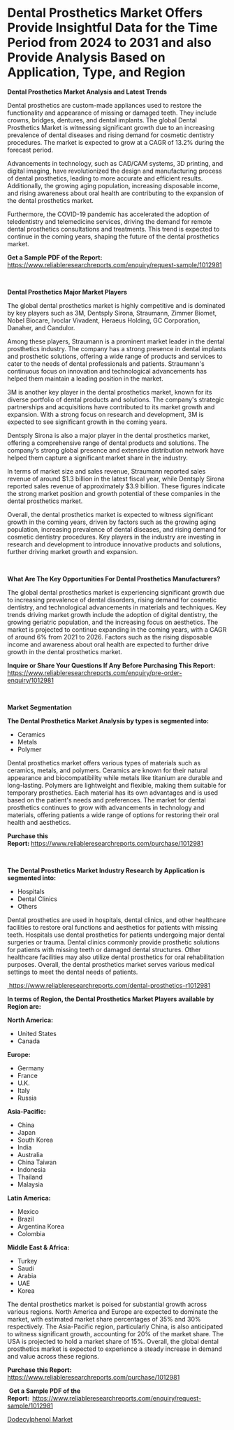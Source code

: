 <p><h1>Dental Prosthetics Market Offers Provide Insightful Data for the Time Period from 2024 to 2031 and also Provide Analysis Based on Application, Type, and Region</h1></p><p><strong>Dental Prosthetics Market Analysis and Latest Trends</strong></p>
<p><p>Dental prosthetics are custom-made appliances used to restore the functionality and appearance of missing or damaged teeth. They include crowns, bridges, dentures, and dental implants. The global Dental Prosthetics Market is witnessing significant growth due to an increasing prevalence of dental diseases and rising demand for cosmetic dentistry procedures. The market is expected to grow at a CAGR of 13.2% during the forecast period.</p><p>Advancements in technology, such as CAD/CAM systems, 3D printing, and digital imaging, have revolutionized the design and manufacturing process of dental prosthetics, leading to more accurate and efficient results. Additionally, the growing aging population, increasing disposable income, and rising awareness about oral health are contributing to the expansion of the dental prosthetics market.</p><p>Furthermore, the COVID-19 pandemic has accelerated the adoption of teledentistry and telemedicine services, driving the demand for remote dental prosthetics consultations and treatments. This trend is expected to continue in the coming years, shaping the future of the dental prosthetics market.</p></p>
<p><strong>Get a Sample PDF of the Report:&nbsp;</strong> <a href="https://www.reliableresearchreports.com/enquiry/request-sample/1012981">https://www.reliableresearchreports.com/enquiry/request-sample/1012981</a></p>
<p>&nbsp;</p>
<p><strong>Dental Prosthetics Major Market Players</strong></p>
<p><p>The global dental prosthetics market is highly competitive and is dominated by key players such as 3M, Dentsply Sirona, Straumann, Zimmer Biomet, Nobel Biocare, Ivoclar Vivadent, Heraeus Holding, GC Corporation, Danaher, and Candulor.</p><p>Among these players, Straumann is a prominent market leader in the dental prosthetics industry. The company has a strong presence in dental implants and prosthetic solutions, offering a wide range of products and services to cater to the needs of dental professionals and patients. Straumann's continuous focus on innovation and technological advancements has helped them maintain a leading position in the market.</p><p>3M is another key player in the dental prosthetics market, known for its diverse portfolio of dental products and solutions. The company's strategic partnerships and acquisitions have contributed to its market growth and expansion. With a strong focus on research and development, 3M is expected to see significant growth in the coming years.</p><p>Dentsply Sirona is also a major player in the dental prosthetics market, offering a comprehensive range of dental products and solutions. The company's strong global presence and extensive distribution network have helped them capture a significant market share in the industry.</p><p>In terms of market size and sales revenue, Straumann reported sales revenue of around $1.3 billion in the latest fiscal year, while Dentsply Sirona reported sales revenue of approximately $3.9 billion. These figures indicate the strong market position and growth potential of these companies in the dental prosthetics market.</p><p>Overall, the dental prosthetics market is expected to witness significant growth in the coming years, driven by factors such as the growing aging population, increasing prevalence of dental diseases, and rising demand for cosmetic dentistry procedures. Key players in the industry are investing in research and development to introduce innovative products and solutions, further driving market growth and expansion.</p></p>
<p>&nbsp;</p>
<p><strong>What Are The Key Opportunities For Dental Prosthetics Manufacturers?</strong></p>
<p><p>The global dental prosthetics market is experiencing significant growth due to increasing prevalence of dental disorders, rising demand for cosmetic dentistry, and technological advancements in materials and techniques. Key trends driving market growth include the adoption of digital dentistry, the growing geriatric population, and the increasing focus on aesthetics. The market is projected to continue expanding in the coming years, with a CAGR of around 6% from 2021 to 2026. Factors such as the rising disposable income and awareness about oral health are expected to further drive growth in the dental prosthetics market.</p></p>
<p><strong>Inquire or Share Your Questions If Any Before Purchasing This Report:</strong> <a href="https://www.reliableresearchreports.com/enquiry/pre-order-enquiry/1012981">https://www.reliableresearchreports.com/enquiry/pre-order-enquiry/1012981</a></p>
<p>&nbsp;</p>
<p><strong>Market Segmentation</strong></p>
<p><strong>The Dental Prosthetics Market Analysis by types is segmented into:</strong></p>
<p><ul><li>Ceramics</li><li>Metals</li><li>Polymer</li></ul></p>
<p><p>Dental prosthetics market offers various types of materials such as ceramics, metals, and polymers. Ceramics are known for their natural appearance and biocompatibility while metals like titanium are durable and long-lasting. Polymers are lightweight and flexible, making them suitable for temporary prosthetics. Each material has its own advantages and is used based on the patient's needs and preferences. The market for dental prosthetics continues to grow with advancements in technology and materials, offering patients a wide range of options for restoring their oral health and aesthetics.</p></p>
<p><strong>Purchase this Report:&nbsp;</strong><a href="https://www.reliableresearchreports.com/purchase/1012981">https://www.reliableresearchreports.com/purchase/1012981</a></p>
<p>&nbsp;</p>
<p><strong>The Dental Prosthetics Market Industry Research by Application is segmented into:</strong></p>
<p><ul><li>Hospitals</li><li>Dental Clinics</li><li>Others</li></ul></p>
<p><p>Dental prosthetics are used in hospitals, dental clinics, and other healthcare facilities to restore oral functions and aesthetics for patients with missing teeth. Hospitals use dental prosthetics for patients undergoing major dental surgeries or trauma. Dental clinics commonly provide prosthetic solutions for patients with missing teeth or damaged dental structures. Other healthcare facilities may also utilize dental prosthetics for oral rehabilitation purposes. Overall, the dental prosthetics market serves various medical settings to meet the dental needs of patients.</p></p>
<p><a href="https://www.reliableresearchreports.com/dental-prosthetics-r1012981">&nbsp;https://www.reliableresearchreports.com/dental-prosthetics-r1012981</a></p>
<p><strong>In terms of Region, the Dental Prosthetics Market Players available by Region are:</strong></p>
<p>
    <p> <strong> North America: </strong>
        <ul>
            <li>United States</li>
            <li>Canada</li>
        </ul>
        </p> 
    <p> <strong> Europe: </strong>
        <ul>
            <li>Germany</li>
            <li>France</li>
            <li>U.K.</li>
            <li>Italy</li>
            <li>Russia</li>
        </ul>
        </p> 
    <p> <strong> Asia-Pacific: </strong>
        <ul>
            <li>China</li>
            <li>Japan</li>
            <li>South Korea</li>
            <li>India</li>
            <li>Australia</li>
            <li>China Taiwan</li>
            <li>Indonesia</li>
            <li>Thailand</li>
            <li>Malaysia</li>
        </ul>
        </p> 
    <p> <strong> Latin America: </strong>
        <ul>
            <li>Mexico</li>
            <li>Brazil</li>
            <li>Argentina Korea</li>
            <li>Colombia</li>
        </ul>
        </p> 
    <p> <strong> Middle East & Africa: </strong>
        <ul>
            <li>Turkey</li>
            <li>Saudi</li>
            <li>Arabia</li>
            <li>UAE</li>
            <li>Korea</li>
        </ul>
    </p>
    </p>
<p><p>The dental prosthetics market is poised for substantial growth across various regions. North America and Europe are expected to dominate the market, with estimated market share percentages of 35% and 30% respectively. The Asia-Pacific region, particularly China, is also anticipated to witness significant growth, accounting for 20% of the market share. The USA is projected to hold a market share of 15%. Overall, the global dental prosthetics market is expected to experience a steady increase in demand and value across these regions.</p></p>
<p><strong>Purchase this Report: </strong><a href="https://www.reliableresearchreports.com/purchase/1012981">https://www.reliableresearchreports.com/purchase/1012981</a></p>
<p>&nbsp;<strong>Get a Sample PDF of the Report:&nbsp;&nbsp;</strong><a href="https://www.reliableresearchreports.com/enquiry/request-sample/1012981">https://www.reliableresearchreports.com/enquiry/request-sample/1012981</a></p>
<p><strong></strong></p>
<p><p><a href="https://github.com/jodemen/Market-Research-Report-List-4/blob/main/dodecylphenol-market.md">Dodecylphenol Market</a></p></p>